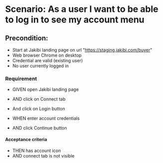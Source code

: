 # Scenario: As a user I want to be able to log in to see my account menu

## Precondition: 
* Start at Jakibi landing page on url "https://staging.jakibi.com/buyer"
* Web browser Chrome on desktop
* Credential are valid (existing user)
* No user currently logged in

### Requirement
* GIVEN open Jakibi landing page
* AND click on Connect tab
* And click on Login button

* WHEN enter account credentials
* AND click Continue button 

#### Acceptance criteria
* THEN has account icon
* AND connect tab is not visible
